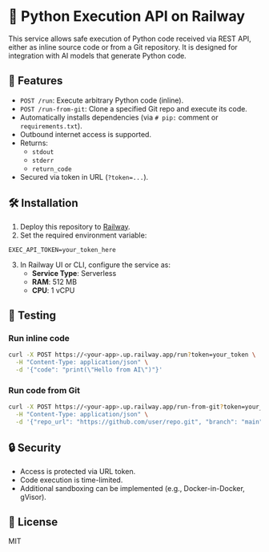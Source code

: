 # 🐍 Python Execution API on Railway

This service allows safe execution of Python code received via REST API, either as inline source code or from a Git repository. It is designed for integration with AI models that generate Python code.

## 🚀 Features

- `POST /run`: Execute arbitrary Python code (inline).
- `POST /run-from-git`: Clone a specified Git repo and execute its code.
- Automatically installs dependencies (via `# pip:` comment or `requirements.txt`).
- Outbound internet access is supported.
- Returns:
  - `stdout`
  - `stderr`
  - `return_code`
- Secured via token in URL (`?token=...`).

## 🛠 Installation

1. Deploy this repository to [Railway](https://railway.app).
2. Set the required environment variable:

```
EXEC_API_TOKEN=your_token_here
```

3. In Railway UI or CLI, configure the service as:
   - **Service Type**: Serverless
   - **RAM**: 512 MB
   - **CPU**: 1 vCPU

## 🔮 Testing

### Run inline code

```bash
curl -X POST https://<your-app>.up.railway.app/run?token=your_token \
  -H "Content-Type: application/json" \
  -d '{"code": "print(\"Hello from AI\")"}'
```

### Run code from Git

```bash
curl -X POST https://<your-app>.up.railway.app/run-from-git?token=your_token \
  -H "Content-Type: application/json" \
  -d '{"repo_url": "https://github.com/user/repo.git", "branch": "main"}'
```

## 🔒 Security

- Access is protected via URL token.
- Code execution is time-limited.
- Additional sandboxing can be implemented (e.g., Docker-in-Docker, gVisor).

## 📄 License

MIT
